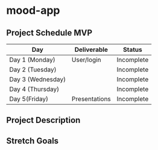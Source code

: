 # mood-app


## Project Schedule MVP

|  Day | Deliverable | Status
|---|---| ---|
|Day 1 (Monday)| User/login  | Incomplete
|Day 2 (Tuesday)| | Incomplete
|Day 3 (Wednesday)|  | Incomplete
|Day 4 (Thursday)|  | Incomplete
|Day 5(Friday)| Presentations| Incomplete

## Project Description


## Stretch Goals


